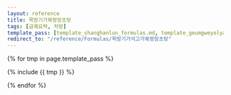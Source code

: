 ```yaml
---
layout: reference
title: 목방기가복령망초탕
tags: [금궤요략, 처방]
template_pass: [template_shanghanlun_formulas.md, template_geumgweyolyag_formulas.md, template_etc_formulas.md]
redirect_to: "/reference/Formulas/목방기거석고가복령망초탕"
---
```


{% for tmp in page.template_pass %}

{% include {{ tmp }} %}

{% endfor %}
